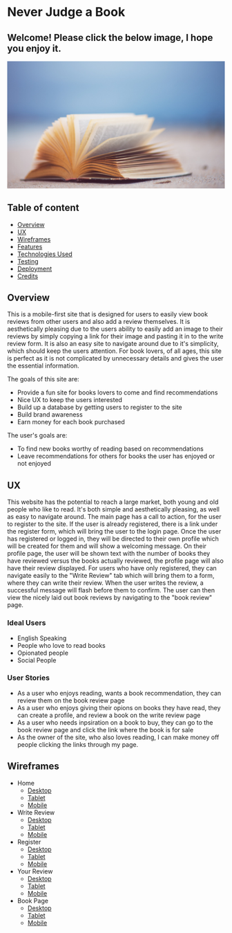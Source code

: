 # Never Judge a Book
## Welcome! Please click the below image, I hope you enjoy it.

[![Book Image](static/images/flickedBook.jpg)](https://never-judge-book.herokuapp.com/)

## Table of content
* [Overview](#Overview)
* [UX](#UX)
* [Wireframes](#Wireframes)
* [Features](#Features)
* [Technologies Used](#Technologies-Used)
* [Testing](#Testing)
* [Deployment](#Deployment)
* [Credits](#Credits)
## Overview

This is a mobile-first site that is designed for users to easily view book reviews from other users and also add a review themselves. It is aesthetically pleasing due to the users ability to easily add an image to their reviews by simply copying a link for their image and pasting it in to the write review form. It is also an easy site to navigate around due to it's simplicity, which should keep the users attention. For book lovers, of all ages, this site is perfect as it is not complicated by unnecessary details and gives the user the essential information.

The goals of this site are:
* Provide a fun site for books lovers to come and find recommendations
* Nice UX to keep the users interested
* Build up a database by getting users to register to the site
* Build brand awareness
* Earn money for each book purchased

The user's goals are:
* To find new books worthy of reading based on recommendations
* Leave recommendations for others for books the user has enjoyed or not enjoyed

## UX
This website has the potential to reach a large market, both young and old people who like to read. It's both simple and aesthetically pleasing, as well as easy to navigate around. The main page has a call to action, for the user to register to the site. If the user is already registered, there is a link under the register form, which will bring the user to the login page. 
Once the user has registered or logged in, they will be directed to their own profile which will be created for them and will show a welcoming message. On their profile page, the user will be shown text with the number of books they have reviewed versus the books actually reviewed, the profile page will also have their review displayed. For users who have only registered, they can navigate easily to the "Write Review" tab which will bring them to a form, where they can write their review.
When the user writes the review, a successful message will flash before them to confirm. The user can then view the nicely laid out book reviews by navigating to the "book review" page.

### Ideal Users
* English Speaking
* People who love to read books
* Opionated people
* Social People

### User Stories
* As a user who enjoys reading, wants a book recommendation, they can review them on the book review page
* As a user who enjoys giving their opions on books they have read, they can create a profile, and review a book on the write review page
* As a user who needs inpsiration on a book to buy, they can go to the book review page and click the link where the book is for sale
* As the owner of the site, who also loves reading, I can make money off people clicking the links through my page.

## Wireframes 
* Home
  * [Desktop](/static/images/home_desktop)
  * [Tablet](/static/images/home_tablet)
  * [Mobile](/static/images/home_mobile)
* Write Review
  * [Desktop](/static/images/writeReview_desktop)
  * [Tablet](/static/images/writeReview_tablet)
  * [Mobile](/static/images/writeReview_mobile)
* Register
  * [Desktop](/static/images/register_desktop)
  * [Tablet](/static/images/register_tablet)
  * [Mobile](/static/images/register_mobile)
* Your Review
  * [Desktop](/static/images/yourReview_desktop)
  * [Tablet](/static/images/yourReview_tablet)
  * [Mobile](/static/images/yourReview_mobile)
* Book Page
  * [Desktop](/static/images/bookPage_desktop)
  * [Tablet](/static/images/bookPage_tablet)
  * [Mobile](/static/images/bookPage_mobile)
